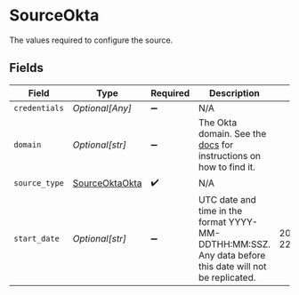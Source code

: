 # SourceOkta

The values required to configure the source.


## Fields

| Field                                                                                                                              | Type                                                                                                                               | Required                                                                                                                           | Description                                                                                                                        | Example                                                                                                                            |
| ---------------------------------------------------------------------------------------------------------------------------------- | ---------------------------------------------------------------------------------------------------------------------------------- | ---------------------------------------------------------------------------------------------------------------------------------- | ---------------------------------------------------------------------------------------------------------------------------------- | ---------------------------------------------------------------------------------------------------------------------------------- |
| `credentials`                                                                                                                      | *Optional[Any]*                                                                                                                    | :heavy_minus_sign:                                                                                                                 | N/A                                                                                                                                |                                                                                                                                    |
| `domain`                                                                                                                           | *Optional[str]*                                                                                                                    | :heavy_minus_sign:                                                                                                                 | The Okta domain. See the <a href="https://docs.airbyte.com/integrations/sources/okta">docs</a> for instructions on how to find it. |                                                                                                                                    |
| `source_type`                                                                                                                      | [SourceOktaOkta](../../models/shared/sourceoktaokta.md)                                                                            | :heavy_check_mark:                                                                                                                 | N/A                                                                                                                                |                                                                                                                                    |
| `start_date`                                                                                                                       | *Optional[str]*                                                                                                                    | :heavy_minus_sign:                                                                                                                 | UTC date and time in the format YYYY-MM-DDTHH:MM:SSZ. Any data before this date will not be replicated.                            | 2022-07-22T00:00:00Z                                                                                                               |